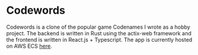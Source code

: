 # Codewords

Codewords is a clone of the popular game Codenames I wrote as a hobby project. The backend is written in Rust using the actix-web framework and the frontend is written in React.js + Typescript. The app is currently hosted on AWS ECS [here](http://codenames.jarredapps.com/).